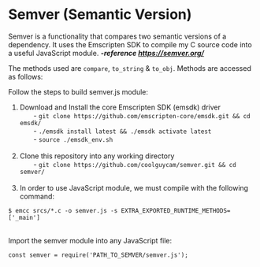 # Semver (Semantic Version)
Semver is a functionality that compares two semantic versions of a dependency. It uses the Emscripten SDK to compile my C source code into a useful JavaScript module. ***-reference https://semver.org/***



The methods used are `compare`, `to_string` & `to_obj`. 
Methods are accessed as follows:<br>


Follow the steps to build semver.js module:<br>
1) Download and Install the core Emscripten SDK (emsdk) driver<br>
&nbsp;&nbsp;&nbsp;&nbsp;&nbsp;&nbsp; - ```git clone https://github.com/emscripten-core/emsdk.git && cd emsdk/```<br>
&nbsp;&nbsp;&nbsp;&nbsp;&nbsp;&nbsp; - ```./emsdk install latest && ./emsdk activate latest``` <br>
&nbsp;&nbsp;&nbsp;&nbsp;&nbsp;&nbsp; - ```source ./emsdk_env.sh``` <br><br>
2) Clone this repository into any working directory<br>
&nbsp;&nbsp;&nbsp;&nbsp;&nbsp;&nbsp; - ```git clone https://github.com/coolguycam/semver.git && cd semver/``` <br><br>
3) In order to use JavaScript module, we must compile with the following command:<br>
```console
$ emcc srcs/*.c -o semver.js -s EXTRA_EXPORTED_RUNTIME_METHODS=['_main']
```
<br>
Import the semver module into any JavaScript file:<br>

    const semver = require('PATH_TO_SEMVER/semver.js');
